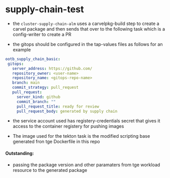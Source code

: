 # supply-chain-test

 - the `cluster-supply-chain-alm` uses a carvelpkg-build step to create a carvel package and then sends that over to the following task which is a config-writer to create a PR

 - the gitops should be configured in the tap-values files as follows for an example

 ```yaml
 ootb_supply_chain_basic:
  gitops:
    server_address: https://github.com/
    repository_owner: <user-name>
    repository_name: <gitops-repo-name>
    branch: main
    commit_strategy: pull_request
    pull_request:
      server_kind: github
      commit_branch: ""
      pull_request_title: ready for review
      pull_request_body: generated by supply chain
 ```

 - the service account used has registery-credentials secret that gives it access to the container registery for pushing images

- The image used for the tekton task is the modified scripting base generated fron tge Dockerfile in this repo

#### Outstanding:

 - passing the package version and other paramaters from tge workload resource to the generated package 